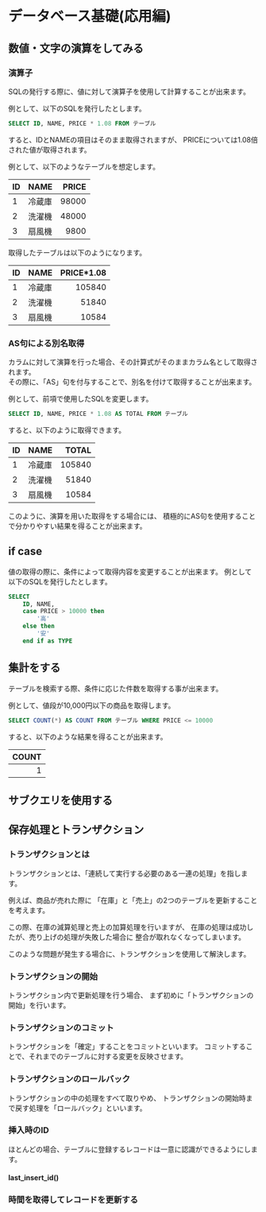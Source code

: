 # データベース基礎(応用編)

## 数値・文字の演算をしてみる

### 演算子

SQLの発行する際に、値に対して演算子を使用して計算することが出来ます。

例として、以下のSQLを発行したとします。

```sql
SELECT ID, NAME, PRICE * 1.08 FROM テーブル
```

すると、IDとNAMEの項目はそのまま取得されますが、
PRICEについては1.08倍された値が取得されます。

例として、以下のようなテーブルを想定します。

|ID|NAME|PRICE|
|--|---|--:|
|1|冷蔵庫| 98000|
|2|洗濯機| 48000|
|3|扇風機| 9800|

取得したテーブルは以下のようになります。

|ID|NAME|PRICE*1.08|
|--|---|---:|
|1|冷蔵庫| 105840|
|2|洗濯機| 51840|
|3|扇風機| 10584|

### AS句による別名取得

カラムに対して演算を行った場合、その計算式がそのままカラム名として取得されます。  
その際に、「AS」句を付与することで、別名を付けて取得することが出来ます。

例として、前項で使用したSQLを変更します。

```sql
SELECT ID, NAME, PRICE * 1.08 AS TOTAL FROM テーブル
```

すると、以下のように取得できます。

|ID|NAME|TOTAL|
|--|---|---:|
|1|冷蔵庫| 105840|
|2|洗濯機| 51840|
|3|扇風機| 10584|

このように、演算を用いた取得をする場合には、
積極的にAS句を使用することで分かりやすい結果を得ることが出来ます。

## if case

値の取得の際に、条件によって取得内容を変更することが出来ます。
例として以下のSQLを発行したとします。

```sql
SELECT
    ID, NAME, 
    case PRICE > 10000 then
        '高'
    else then
        '安'
    end if as TYPE
```

## 集計をする

テーブルを検索する際、条件に応じた件数を取得する事が出来ます。

例として、値段が10,000円以下の商品を取得します。

```sql
SELECT COUNT(*) AS COUNT FROM テーブル WHERE PRICE <= 10000
```

すると、以下のような結果を得ることが出来ます。

|COUNT|
|---:|
|1|

## サブクエリを使用する

## 保存処理とトランザクション

### トランザクションとは

トランザクションとは、「連続して実行する必要のある一連の処理」を指します。

例えば、商品が売れた際に
「在庫」と「売上」の2つのテーブルを更新することを考えます。

この際、在庫の減算処理と売上の加算処理を行いますが、
在庫の処理は成功したが、売り上げの処理が失敗した場合に
整合が取れなくなってしまいます。

このような問題が発生する場合に、トランザクションを使用して解決します。

### トランザクションの開始

トランザクション内で更新処理を行う場合、
まず初めに「トランザクションの開始」を行います。

### トランザクションのコミット

トランザクションを「確定」することをコミットといいます。
コミットすることで、それまでのテーブルに対する変更を反映させます。

### トランザクションのロールバック

トランザクションの中の処理をすべて取りやめ、
トランザクションの開始時まで戻す処理を「ロールバック」といいます。

### 挿入時のID

ほとんどの場合、テーブルに登録するレコードは一意に認識ができるようにします。

#### last_insert_id()

### 時間を取得してレコードを更新する
